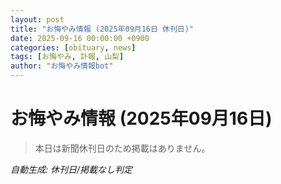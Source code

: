 ```yaml
---
layout: post
title: "お悔やみ情報 (2025年09月16日 休刊日)"
date: 2025-09-16 00:00:00 +0900
categories: [obituary, news]
tags: [お悔やみ, 訃報, 山梨]
author: "お悔やみ情報bot"
---
```


# お悔やみ情報 (2025年09月16日)

> 本日は新聞休刊日のため掲載はありません。

*自動生成: 休刊日/掲載なし判定*
